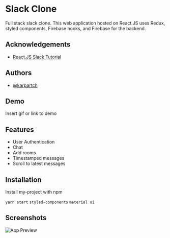 # Slack Clone

Full stack slack clone.  This web application hosted on  React.JS uses Redux, styled components, Firebase hooks,  and Firebase for the backend.



## Acknowledgements

 - [React.JS Slack  Tutorial](https://www.youtube.com/watch?v=QiTq5WrWoJw&ab_channel=SonnySangha)


  
## Authors

- [@karpartch](https://www.github.com/arpartch)

  
## Demo

Insert gif or link to demo

  
## Features

- User Authentication 
- Chat
- Add rooms
- Timestamped messages
- Scroll to latest messages

  
## Installation 

Install my-project with npm

`yarn start`
`styled-components`
`material ui`

    
## Screenshots

![App Preview](./src/images/slack_app.png)

  
